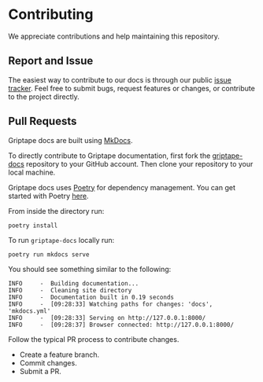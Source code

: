 # Contributing

We appreciate contributions and help maintaining this repository.

## Report and Issue
The easiest way to contribute to our docs is through our public [issue tracker](https://github.com/griptape-ai/griptape-docs/issues). Feel free to submit bugs, request features or changes, or contribute to the project directly. 

## Pull Requests

Griptape docs are built using [MkDocs](https://squidfunk.github.io/mkdocs-material/getting-started/). 

To directly contribute to Griptape documentation, first fork the [griptape-docs](https://github.com/griptape-ai/griptape-docs) repository to your GitHub account. Then clone your repository to your local machine.

Griptape docs uses [Poetry](https://python-poetry.org) for dependency management. You can get started with Poetry [here](https://python-poetry.org/docs). 

From inside the directory run: 

`poetry install`

To run `griptape-docs` locally run: 

`poetry run mkdocs serve`

You should see something similar to the following: 

```
INFO     -  Building documentation...
INFO     -  Cleaning site directory
INFO     -  Documentation built in 0.19 seconds
INFO     -  [09:28:33] Watching paths for changes: 'docs', 'mkdocs.yml'
INFO     -  [09:28:33] Serving on http://127.0.0.1:8000/
INFO     -  [09:28:37] Browser connected: http://127.0.0.1:8000/
```

Follow the typical PR process to contribute changes. 

- Create a feature branch.
- Commit changes.
- Submit a PR.
